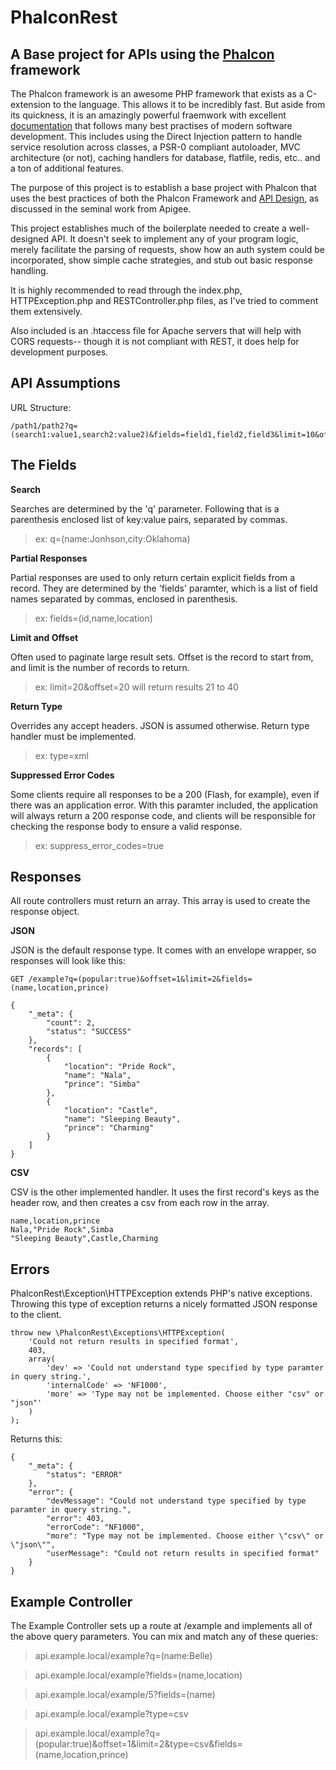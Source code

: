 PhalconRest
===========

A Base project for APIs using the [Phalcon][phalcon] framework
---------------------------------------------------

The Phalcon framework is an awesome PHP framework that exists as a C-extension to the language.
This allows it to be incredibly fast.  But aside from its quickness, it is an amazingly
powerful fraemwork with excellent [documentation][phalconDocs] that follows many best practises of
modern software development.  This includes using the Direct Injection pattern to handle service
resolution across classes, a PSR-0 compliant autoloader, MVC architecture (or not), caching
handlers for database, flatfile, redis, etc.. and a ton of additional features.

The purpose of this project is to establish a base project with Phalcon that uses the best practices
of both the Phalcon Framework and [API Design][apigeeBook], as discussed in the seminal work from Apigee.

This project establishes much of the boilerplate needed to create a well-designed API.  It doesn't seek
to implement any of your program logic, merely facilitate the parsing of requests, show how an auth
system could be incorporated, show simple cache strategies, and stub out basic response handling.

It is highly recommended to read through the index.php, HTTPException.php and RESTController.php files, as
I've tried to comment them extensively.

Also included is an .htaccess file for Apache servers that will help with CORS requests-- though it is
not compliant with REST, it does help for development purposes.


API Assumptions
---------------

URL Structure:

```
/path1/path2?q=(search1:value1,search2:value2)&fields=field1,field2,field3&limit=10&offest=20&type=csv&suppress_error_codes=true
```

The Fields
-----------

**Search**

Searches are determined by the 'q' parameter.  Following that is a parenthesis enclosed list of key:value pairs, separated by commas.

> ex: q=(name:Jonhson,city:Oklahoma)

**Partial Responses**

Partial responses are used to only return certain explicit fields from a record. They are determined by the 'fields' paramter, which is a list of field names separated by commas, enclosed in parenthesis.

> ex: fields=(id,name,location)

**Limit and Offset**

Often used to paginate large result sets.  Offset is the record to start from, and limit is the number of records to return.

> ex: limit=20&offset=20   will return results 21 to 40

**Return Type**

Overrides any accept headers.  JSON is assumed otherwise.  Return type handler must be implemented.

> ex: type=xml

**Suppressed Error Codes**

Some clients require all responses to be a 200 (Flash, for example), even if there was an application error.
With this paramter included, the application will always return a 200 response code, and clients will be
responsible for checking the response body to ensure a valid response.

> ex: suppress_error_codes=true

Responses
---------

All route controllers must return an array.  This array is used to create the response object.

**JSON**

JSON is the default response type.  It comes with an envelope wrapper, so responses will look like this:

```
GET /example?q=(popular:true)&offset=1&limit=2&fields=(name,location,prince)

{
    "_meta": {
        "count": 2,
        "status": "SUCCESS"
    },
    "records": [
        {
            "location": "Pride Rock",
            "name": "Nala",
            "prince": "Simba"
        },
        {
            "location": "Castle",
            "name": "Sleeping Beauty",
            "prince": "Charming"
        }
    ]
}
```

**CSV**

CSV is the other implemented handler.  It uses the first record's keys as the header row, and then creates a csv from each row in the array.

```
name,location,prince
Nala,"Pride Rock",Simba
"Sleeping Beauty",Castle,Charming
```

Errors
-------

PhalconRest\Exception\HTTPException extends PHP's native exceptions.  Throwing this type of exception 
returns a nicely formatted JSON response to the client.

```
throw new \PhalconRest\Exceptions\HTTPException(
	'Could not return results in specified format',
	403,
	array(
		'dev' => 'Could not understand type specified by type paramter in query string.',
		'internalCode' => 'NF1000',
		'more' => 'Type may not be implemented. Choose either "csv" or "json"'	
	)
);
```

Returns this:

```
{
    "_meta": {
        "status": "ERROR"
    },
    "error": {
        "devMessage": "Could not understand type specified by type paramter in query string.",
        "error": 403,
        "errorCode": "NF1000",
        "more": "Type may not be implemented. Choose either \"csv\" or \"json\"",
        "userMessage": "Could not return results in specified format"
    }
}
```


Example Controller
-------------------

The Example Controller sets up a route at /example and implements all of the above query parameters.
You can mix and match any of these queries:

>  api.example.local/example?q=(name:Belle)

>  api.example.local/example?fields=(name,location)

>  api.example.local/example/5?fields=(name)

>  api.example.local/example?type=csv

>  api.example.local/example?q=(popular:true)&offset=1&limit=2&type=csv&fields=(name,location,prince)

[phalcon]: http://phalconphp.com/index
[phalconDocs]: http://docs.phalconphp.com/en/latest/
[apigeeBook]: https://blog.apigee.com/detail/announcement_new_ebook_on_web_api_design
